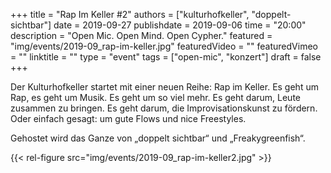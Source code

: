 +++
title = "Rap Im Keller #2"
authors = ["kulturhofkeller", "doppelt-sichtbar"]
date = 2019-09-27
publishdate = 2019-09-06
time = "20:00"
description = "Open Mic. Open Mind. Open Cypher."
featured = "img/events/2019-09_rap-im-keller.jpg"
featuredVideo = ""
featuredVimeo = ""
linktitle = ""
type = "event"
tags = ["open-mic", "konzert"]
draft = false
+++

Der Kulturhofkeller startet mit einer neuen Reihe: Rap im Keller.
Es geht um Rap, es geht um Musik. Es geht um so viel mehr. Es geht darum, Leute zusammen zu bringen. Es geht darum, die Improvisationskunst zu fördern. Oder einfach gesagt: um gute Flows und nice Freestyles.

Gehostet wird das Ganze von „doppelt sichtbar“ und „Freakygreenfish“.

{{< rel-figure src="img/events/2019-09_rap-im-keller2.jpg" >}}
